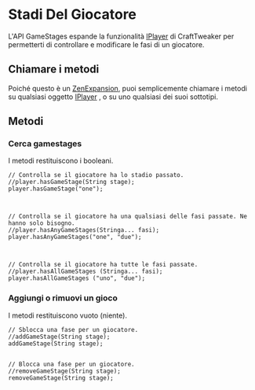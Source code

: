 # Stadi Del Giocatore

L'API GameStages espande la funzionalità [IPlayer](/Vanilla/Players/IPlayer/) di CraftTweaker per permetterti di controllare e modificare le fasi di un giocatore.

## Chiamare i metodi

Poiché questo è un [ZenExpansion](/Dev_Area/ZenAnnotations/Annotation_ZenExpansion/), puoi semplicemente chiamare i metodi su qualsiasi oggetto [IPlayer](/Vanilla/Players/IPlayer/) , o su uno qualsiasi dei suoi sottotipi.

## Metodi

### Cerca gamestages

I metodi restituiscono i booleani.

```zenscript
// Controlla se il giocatore ha lo stadio passato.
//player.hasGameStage(String stage);
player.hasGameStage("one");



// Controlla se il giocatore ha una qualsiasi delle fasi passate. Ne hanno solo bisogno.
//player.hasAnyGameStages(Stringa... fasi);
player.hasAnyGameStages("one", "due");



// Controlla se il giocatore ha tutte le fasi passate.
//player.hasAllGameStages (Stringa... fasi);
player.hasAllGameStages ("uno", "due");
```

### Aggiungi o rimuovi un gioco

I metodi restituiscono vuoto (niente).

```zenscript
// Sblocca una fase per un giocatore.
//addGameStage(String stage);
addGameStage(String stage);


// Blocca una fase per un giocatore.
//removeGameStage(String stage);
removeGameStage(String stage);
```